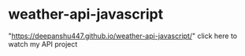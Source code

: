 # weather-api-javascript
"https://deepanshu447.github.io/weather-api-javascript/" click here to watch my API project

